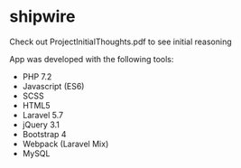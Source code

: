 # shipwire

Check out ProjectInitialThoughts.pdf to see initial reasoning

App was developed with the following tools:

- PHP 7.2
- Javascript (ES6)
- SCSS
- HTML5
- Laravel 5.7
- jQuery 3.1
- Bootstrap 4
- Webpack (Laravel Mix)
- MySQL


